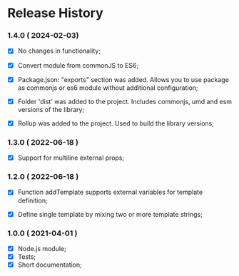 # Release History



### 1.4.0 ( 2024-02-03)
- [x] No changes in functionality;
- [x] Convert module from commonJS to ES6;
- [x]  Package.json: "exports" section was added. Allows you to use package as commonjs or es6 module without additional configuration;
- [x] Folder 'dist' was added to the project. Includes commonjs, umd and esm versions of the library;
- [x] Rollup was added to the project. Used to build the library versions;



### 1.3.0 ( 2022-06-18 )
- [x] Support for multiline external props;



### 1.2.0 ( 2022-06-18 )
 - [x] Function addTemplate supports external variables for template definition;
 - [x] Define single template by mixing two or more template strings;



### 1.0.0 ( 2021-04-01 )
 - [x] Node.js module;
 - [x] Tests;
 - [x] Short documentation;